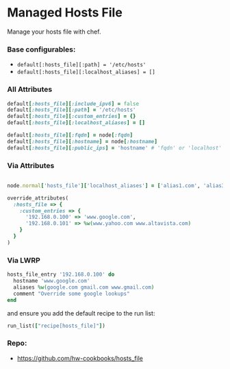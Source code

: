 # Managed Hosts File

Manage your hosts file with chef.

### Base configurables:

* `default[:hosts_file][:path] = '/etc/hosts'`
* `default[:hosts_file][:localhost_aliases] = []`

### All Attributes

```ruby
default[:hosts_file][:include_ipv6] = false
default[:hosts_file][:path] = '/etc/hosts'
default[:hosts_file][:custom_entries] = {}
default[:hosts_file][:localhost_aliases] = []

default[:hosts_file][:fqdn] = node[:fqdn]
default[:hosts_file][:hostname] = node[:hostname]
default[:hosts_file][:public_ips] = 'hostname' # 'fqdn' or 'localhost'
```

### Via Attributes

```ruby

node.normal['hosts_file']['localhost_aliases'] = ['alias1.com', 'alias3.com']

override_attributes(
  :hosts_file => {
    :custom_entries => {
      '192.168.0.100' => 'www.google.com',
      '192.168.0.101' => %w(www.yahoo.com www.altavista.com)
    }
  }
)
```

### Via LWRP

```ruby
hosts_file_entry '192.168.0.100' do
  hostname 'www.google.com'
  aliases %w(google.com gmail.com www.gmail.com)
  comment "Override some google lookups"
end
```

and ensure you add the default recipe to the run list:

```ruby
run_list(["recipe[hosts_file]"])
```

### Repo:

* https://github.com/hw-cookbooks/hosts_file
